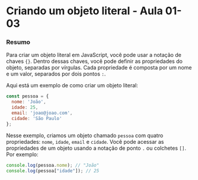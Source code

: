 <!--
Antes de publicar a issue, lembre-se de clicar na aba "Preview", para visualizar se a formatação está correta =)
-->

<!-- Escreva/insira as imagens após essa linha -->

# Criando um objeto literal - Aula 01-03

### Resumo

Para criar um objeto literal em JavaScript, você pode usar a notação de chaves `{}`. Dentro dessas chaves, você pode definir as propriedades do objeto, separadas por vírgulas. Cada propriedade é composta por um nome e um valor, separados por dois pontos `:`.

Aqui está um exemplo de como criar um objeto literal:

```javascript
const pessoa = {
  nome: 'João',
  idade: 25,
  email: 'joao@joao.com',
  cidade: 'São Paulo'
};
```

Nesse exemplo, criamos um objeto chamado `pessoa` com quatro propriedades: `nome`, `idade`, `email` e `cidade`. Você pode acessar as propriedades de um objeto usando a notação de ponto `.` ou colchetes `[]`. Por exemplo:

```javascript
console.log(pessoa.nome); // "João"
console.log(pessoa["idade"]); // 25
```

